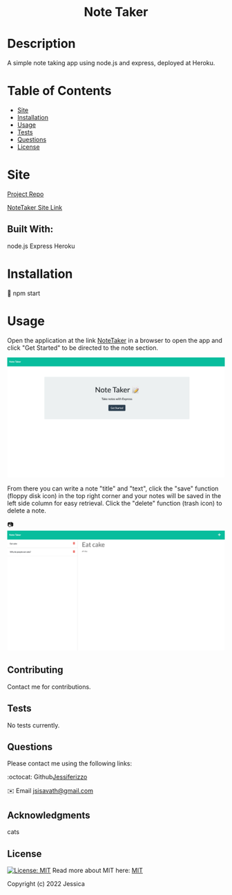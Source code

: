 <h1 align="center"> Note Taker </h1>

  # Description
  A simple note taking app using node.js and express, deployed at Heroku.
  
  # Table of Contents
  * [Site](#site)
  * [Installation](#installation)
  * [Usage](#usage)
  * [Tests](#tests)
  * [Questions](#questions)
  * [License](#license)
  
  # Site 
  [Project Repo](https://github.com/Jessiferizzo/Note-Taker.git)

  [NoteTaker Site Link](https://notetakerexpressjess.herokuapp.com/)

  ## Built With: 
  node.js
  Express
  Heroku
  
  
  # Installation
  💾 
  npm start
  
  # Usage
  Open the application at the link [NoteTaker](https://notetakerexpressjess.herokuapp.com/) in a browser to open the app and click "Get Started" to be directed to the note section. 

  ![screenshot of note taker start page](public/assets/images/Screen%20Shot%202022-05-28%20at%201.17.04%20PM.png)
  
  From there you can write a note "title" and "text", click the "save" function (floppy disk icon) in the top right corner and your notes will be saved in the left side column for easy retrieval. Click the "delete" function (trash icon) to delete a note. 

  📷  ![screenshot of note taker app](public/assets/images/Screen%20Shot%202022-05-28%20at%201.07.12%20PM.png)
  
  
  ## Contributing
  Contact me for contributions.
  
  ## Tests
  No tests currently. 
  
  ## Questions
  Please contact me using the following links:

  :octocat: Github[Jessiferizzo](https://github.com/jessiferizzo)
  
  ✉️ Email [jsisavath@gmail.com](mailto:jsisavath@gmail.com) 

  ## Acknowledgments
  cats

  ## License
  [![License: MIT](https://img.shields.io/badge/License-MIT-green.svg)](https://opensource.org/licenses/MIT)
  Read more about MIT here:
  [MIT](https://opensource.org/licenses/MIT)

  Copyright (c) 2022 Jessica